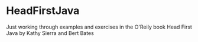 # HeadFirstJava
Just working through examples and exercises in the O'Reily book Head First Java by Kathy Sierra and Bert Bates 
